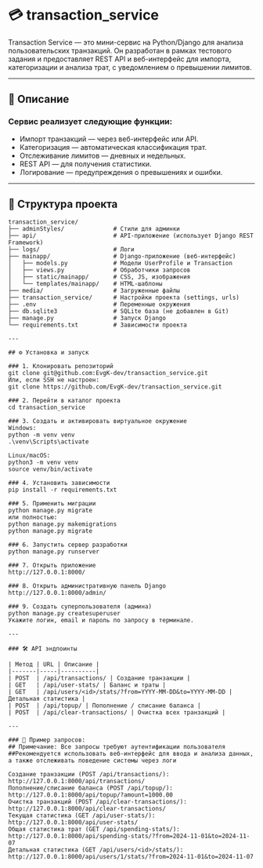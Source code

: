 # 💳 transaction_service

Transaction Service — это мини-сервис на Python/Django для анализа пользовательских транзакций. Он разработан в рамках тестового задания и предоставляет REST API и веб-интерфейс для импорта, категоризации и анализа трат, с уведомлением о превышении лимитов.

---

## 🚀 Описание

### Сервис реализует следующие функции:

* Импорт транзакций — через веб-интерфейс или API.
* Категоризация — автоматическая классификация трат.
* Отслеживание лимитов — дневных и недельных.
* REST API — для получения статистики.
* Логирование — предупреждения о превышениях и ошибки.

---

## 📁 Структура проекта

```plaintext
transaction_service/
├── adminStyles/              # Стили для админки
├── api/                      # API-приложение (использует Django REST Framework)
├── logs/                     # Логи 
├── mainapp/                  # Django-приложение (веб-интерфейс)
│   ├── models.py             # Модели UserProfile и Transaction
│   ├── views.py              # Обработчики запросов
│   ├── static/mainapp/       # CSS, JS, изображения
│   └── templates/mainapp/    # HTML-шаблоны
├── media/                    # Загруженные файлы 
├── transaction_service/      # Настройки проекта (settings, urls)
├── .env                      # Переменные окружения 
├── db.sqlite3                # SQLite база (не добавлен в Git)
├── manage.py                 # Запуск Django
└── requirements.txt          # Зависимости проекта

---

## ⚙️ Установка и запуск

### 1. Клонировать репозиторий
git clone git@github.com:EvgK-dev/transaction_service.git
Или, если SSH не настроен:
git clone https://github.com/EvgK-dev/transaction_service.git

### 2. Перейти в каталог проекта
cd transaction_service

### 3. Создать и активировать виртуальное окружение 
Windows: 
python -m venv venv
.\venv\Scripts\activate

Linux/macOS: 
python3 -m venv venv
source venv/bin/activate

### 4. Установить зависимости
pip install -r requirements.txt

### 5. Применить миграции
python manage.py migrate
или полностью:
python manage.py makemigrations
python manage.py migrate

### 6. Запустить сервер разработки
python manage.py runserver

### 7. Открыть приложение
http://127.0.0.1:8000/

### 8. Открыть административную панель Django
http://127.0.0.1:8000/admin/

### 9. Создать суперпользователя (админа)
python manage.py createsuperuser
Укажите логин, email и пароль по запросу в терминале.

---

### 🛠️ API эндпоинты

| Метод | URL | Описание |
|-------|-----|----------|
| POST  | /api/transactions/ | Создание транзакции |
| GET   | /api/user-stats/ | Баланс и траты |
| GET   | /api/users/<id>/stats/?from=YYYY-MM-DD&to=YYYY-MM-DD | Детальная статистика |
| POST  | /api/topup/ | Пополнение / списание баланса |
| POST  | /api/clear-transactions/ | Очистка всех транзакций |

---

### 🧩 Пример запросов:
## Примечание: Все запросы требуют аутентификации пользователя
##Рекомендуется использовать веб-интерфейс для ввода и анализа данных, а также отслеживать поведение системы через логи

Создание транзакции (POST /api/transactions/): http://127.0.0.1:8000/api/transactions/
Пополнение/списание баланса (POST /api/topup/): http://127.0.0.1:8000/api/topup/?amount=1000.00
Очистка транзакций (POST /api/clear-transactions/): http://127.0.0.1:8000/api/clear-transactions/
Текущая статистика (GET /api/user-stats/): http://127.0.0.1:8000/api/user-stats/
Общая статистика трат (GET /api/spending-stats/): http://127.0.0.1:8000/api/spending-stats/?from=2024-11-01&to=2024-11-07
Детальная статистика (GET /api/users/<id>/stats/): http://127.0.0.1:8000/api/users/1/stats/?from=2024-11-01&to=2024-11-07

